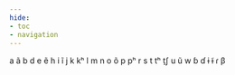 ```yaml
---
hide:
- toc
- navigation
---
```

a
ã
b
d
e
ẽ
h
i
ĩ
j
k
kʰ
l
m
n
o
õ
p
pʰ
r
s
t
tʰ
t̠ʃ
u
ũ
w
ɓ
ɗ
ɨ
ɨ̃
ɾ
β
